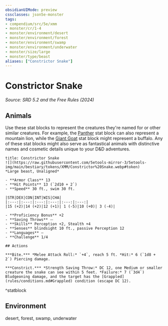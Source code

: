 ```yaml
---
obsidianUIMode: preview
cssclasses: json5e-monster
tags:
- compendium/src/5e/xmm
- monster/cr/1-4
- monster/environment/desert
- monster/environment/forest
- monster/environment/swamp
- monster/environment/underwater
- monster/size/large
- monster/type/beast
aliases: ["Constrictor Snake"]
---
```

# Constrictor Snake
*Source: SRD 5.2 and the Free Rules (2024)*  

## Animals

Use these stat blocks to represent the creatures they're named for or other similar creatures. For example, the [Panther](panther-xmm.md) stat block can also represent a mountain lion, while the [Giant Goat](giant-goat-xmm.md) stat block might represent a buffalo. Any of these stat blocks might also serve as fantastical animals with distinctive names and cosmetic details unique to your D&D adventures.

```ad-statblock
title: Constrictor Snake
![](https://raw.githubusercontent.com/5etools-mirror-3/5etools-img/main/bestiary/tokens/XMM/Constrictor%20Snake.webp#token)
*Large beast, Unaligned*

- **Armor Class** 13
- **Hit Points** 13 (`2d10 + 2`)
- **Speed** 30 ft., swim 30 ft.

|STR|DEX|CON|INT|WIS|CHA|
|:---:|:---:|:---:|:---:|:---:|:---:|
|15 (+2)|14 (+2)|12 (+1)| 1 (-5)|10 (+0)| 3 (-4)|

- **Proficiency Bonus** +2
- **Saving Throws** ⏤
- **Skills** Perception +2, Stealth +4
- **Senses** blindsight 10 ft., passive Perception 12
- **Languages** —
- **Challenge** 1/4

## Actions

***Bite.*** *Melee Attack Roll:* `+4`, reach 5 ft. *Hit:* 6 (`1d8 + 2`) Piercing damage.

***Constrict.*** *Strength Saving Throw:* DC 12, one Medium or smaller creature the snake can see within 5 feet. *Failure:* 7 (`3d4`) Bludgeoning damage, and the target has the [Grappled](rules/conditions.md#Grappled) condition (escape DC 12).
```
^statblock

## Environment

desert, forest, swamp, underwater